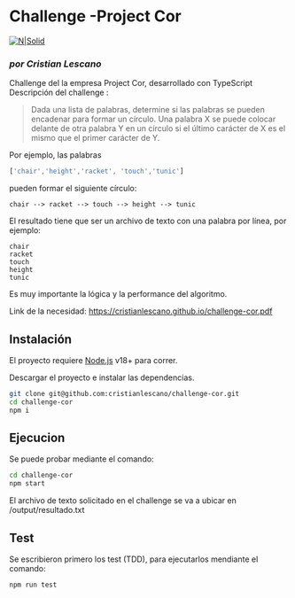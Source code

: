 # Challenge -Project Cor
[![N|Solid](https://projectcor.com/es/wp-content/uploads/2020/11/logo-dark-8.png)](https://projectcor.com/es/)

### _por Cristian Lescano_


Challenge del la empresa Project Cor, desarrollado con TypeScript
Descripción del challenge :
> Dada una lista de palabras, determine si las palabras se pueden encadenar para formar un círculo. 
Una palabra X se puede colocar delante de otra palabra Y en un círculo si el último carácter de X es el mismo que el primer carácter de Y.

Por ejemplo, las palabras 
```javascript
['chair','height','racket', 'touch','tunic']
```
pueden formar el siguiente círculo: 
```
chair --> racket --> touch --> height --> tunic
```
El resultado tiene que ser un archivo de texto con una palabra
por línea, por ejemplo:
```
chair
racket
touch
height
tunic
```
Es muy importante la lógica y la performance del algoritmo.


Link de la necesidad: https://cristianlescano.github.io/challenge-cor.pdf

## Instalación

El proyecto requiere [Node.js](https://nodejs.org/) v18+ para correr.

Descargar el proyecto e instalar las dependencias.

```sh
git clone git@github.com:cristianlescano/challenge-cor.git
cd challenge-cor
npm i
```

## Ejecucion
Se puede probar mediante el comando:
```sh
cd challenge-cor
npm start
```
El archivo de texto solicitado en el challenge se va a ubicar en /output/resultado.txt

## Test
Se escribieron primero los test (TDD), para ejecutarlos mendiante el comando:
```sh
npm run test
```

